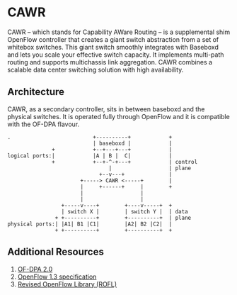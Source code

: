 # CAWR
CAWR – which stands for Capability AWare Routing – is
a supplemental shim OpenFlow controller that creates a
giant switch abstraction from a set of whitebox switches.
This giant switch smoothly integrates with Baseboxd and
lets you scale your effective switch capacity. It implements
multi-path routing and supports multichassis link aggregation.
CAWR combines a scalable data center switching
solution with high availability.

## Architecture

CAWR, as a secondary controller, sits in between baseboxd and the physical switches. It is operated fully through OpenFlow and it is compatible with the OF-DPA flavour.

```text
.                          +----------+            +
                           | baseboxd |            |
              +            +--+---+---+            |
logical ports:|            |A | B |  C|            |
              +            +--+-^-+---+            | control
                                |                  | plane
                             +--v---+              |
                       +-----> CAWR <-----+        |
                       |     +------+     |        +
                       |                  |
                       |                  |
                 +-----v----+        +----v-----+  +
                 | switch X |        | switch Y |  | data
               + +----------+        +----------+  | plane
physical ports:| |A1| B1 |C1|        |A2| B2 |C2|  |
               + +----------+        +----------+  +

```

## Additional Resources

1. [OF-DPA 2.0](https://github.com/Broadcom-Switch/of-dpa)
2. [OpenFlow 1.3 specification](https://www.opennetworking.org/images/stories/downloads/sdn-resources/onf-specifications/openflow/openflow-spec-v1.3.0.pdf)
3. [Revised OpenFlow Library (ROFL)](https://www.github.com/bisdn/rofl-common)
